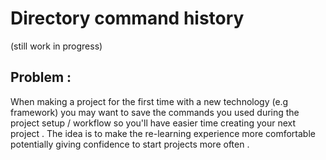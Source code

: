 # Directory command history
(still work in progress)

## Problem : 
When making a project for the first time with a new technology (e.g framework) you may want to save the commands you used during the project setup / workflow so you'll have easier time creating your next project . The idea is to make the re-learning experience more comfortable potentially giving confidence to start projects more often .
